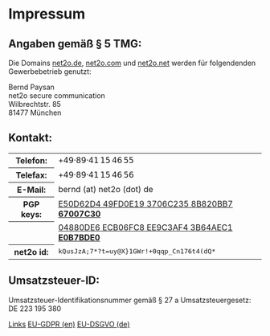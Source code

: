 Impressum
=========

Angaben gemäß § 5 TMG:
----------------------

Die Domains [net2o.de](https://net2o.de), [net2o.com](https://net2o.com) und
[net2o.net](https://net2o.net) werden für folgendenden Gewerbebetrieb genutzt:

Bernd Paysan<br/>
net2o secure communication<br/>
Wilbrechtstr. 85<br/>
81477 München

Kontakt:
--------

<table><tr>
<th>Telefon:</th>
<td>+𝟦𝟫‧𝟪𝟫‧𝟦𝟣 𝟣𝟧 𝟦𝟨 𝟧𝟧</td></tr>
<tr><th>Telefax:</th>
<td>+𝟦𝟫‧𝟪𝟫‧𝟦𝟣 𝟣𝟧 𝟦𝟨 𝟧𝟨</td></tr>
<tr><th>E-Mail:</th>
<td>bernd (at) net2o (dot) de</td>
<tr><th>PGP keys:</th>
<td><a href="https://net2o.de/bernd@net2o.de.gpg.asc">E50D62D4 49FD0E19 3706C235 8B820BB7 <b>67007C30</b></a></td</tr>
<tr><th></th>
<td><a href="https://net2o.de/bernd@net2o.de.asc">04880DE6 ECB06FC8 EE9C3AF4 3B64AEC1 <b>E0B7BDE0</b></a></td</tr>
<tr><th>net2o id:</th>
<td><tt>kQusJzA;7*?t=uy@X}1GWr!+0qqp_Cn176t4(dQ*</tt></td>
</tr></table>

Umsatzsteuer-ID:
----------------

Umsatzsteuer-Identifikationsnummer gemäß § 27 a Umsatzsteuergesetz:<br/>
DE 223 195 380

[Links](links-statement.md) [EU-GDPR (en)](eu-gdpr.md) [EU-DSGVO
(de)](eu-dsgvo.md)
